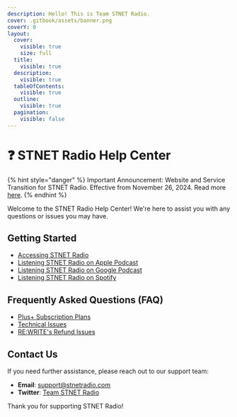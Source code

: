 ```yaml
---
description: Hello! This is Team STNET Radio.
cover: .gitbook/assets/banner.png
coverY: 0
layout:
  cover:
    visible: true
    size: full
  title:
    visible: true
  description:
    visible: true
  tableOfContents:
    visible: true
  outline:
    visible: true
  pagination:
    visible: false
---
```


# ❓ STNET Radio Help Center

{% hint style="danger" %}
Important Announcement: Website and Service Transition for STNET Radio. Effective from November 26, 2024. Read more [here](http://l.stnetradio.com/4ABL).
{% endhint %}

Welcome to the STNET Radio Help Center! We're here to assist you with any questions or issues you may have.

## Getting Started

- [Accessing STNET Radio](getting-started/access.md)
- [Listening STNET Radio on Apple Podcast](guides/apple-podcast.md)
- [Listening STNET Radio on Google Podcast](guides/google-podcast.md)
- [Listening STNET Radio on Spotify](guides/spotify.md)

## Frequently Asked Questions (FAQ)

- [Plus+ Subscription Plans](plus/available-list.md)
- [Technical Issues](https://docs.stnetradio.com)
- [RE:WRITE's Refund Issues](rewrite/refund.md)

## Contact Us

If you need further assistance, please reach out to our support team:

- **Email**: [support@stnetradio.com](mailto:support@stnetradio.com)
- **Twitter**: [Team STNET Radio](https://twitter.com/teamstnetradio)

Thank you for supporting STNET Radio!
